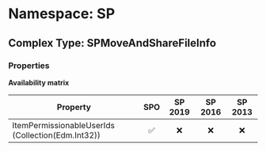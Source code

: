 # Namespace: SP

## Complex Type: SPMoveAndShareFileInfo

### Properties

**Availability matrix**

Property | SPO | SP 2019 | SP 2016 | SP 2013
----------|:---:|:-------:|:-------:|:-------:
ItemPermissionableUserIds (Collection(Edm.Int32)) | ✅ | ❌ | ❌ | ❌